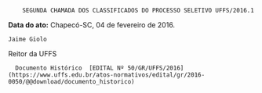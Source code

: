         SEGUNDA CHAMADA DOS CLASSIFICADOS DO PROCESSO SELETIVO UFFS/2016.1  

   **Data do ato:** Chapecó-SC, 04 de fevereiro de 2016.   
 

    Jaime Giolo   
 Reitor da UFFS 

      Documento Histórico  [EDITAL Nº 50/GR/UFFS/2016](https://www.uffs.edu.br/atos-normativos/edital/gr/2016-0050/@@download/documento_historico)     
      